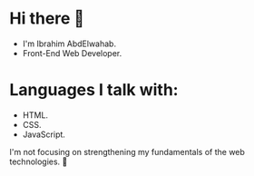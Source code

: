 # Hi there 👋

- I'm Ibrahim AbdElwahab.
- Front-End Web Developer.

# Languages I talk with:
- HTML.
- CSS.
- JavaScript.

I'm not focusing on strengthening my fundamentals of the web technologies. 💪
